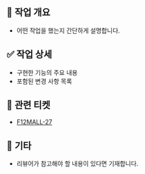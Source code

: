 ## 📌 작업 개요

- 어떤 작업을 했는지 간단하게 설명합니다.

## ✅ 작업 상세

- 구현한 기능의 주요 내용
- 포함된 변경 사항 목록

## 🎫 관련 티켓

- [F12MALL-27](https://dssw5.atlassian.net/browse/F12MALL-27)

## 📎 기타

- 리뷰어가 참고해야 할 내용이 있다면 기재합니다.
